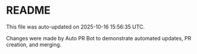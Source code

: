 # README

This file was auto-updated on 2025-10-16 15:56:35 UTC.

Changes were made by Auto PR Bot to demonstrate automated updates, PR creation, and merging.
